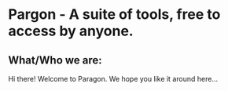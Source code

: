 # Pargon - A suite of tools, free to access by anyone.
## What/Who we are:
Hi there! Welcome to Paragon. We hope you like it around here...
